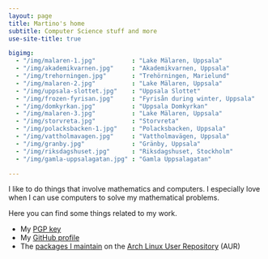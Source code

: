 ```yaml
---
layout: page
title: Martino's home
subtitle: Computer Science stuff and more 
use-site-title: true

bigimg: 
  - "/img/malaren-1.jpg"          : "Lake Mälaren, Uppsala"
  - "/img/akademikvarnen.jpg"     : "Akademikvarnen, Uppsala"
  - "/img/trehorningen.jpg"       : "Trehörningen, Marielund"
  - "/img/malaren-2.jpg"          : "Lake Mälaren, Uppsala"
  - "/img/uppsala-slottet.jpg"    : "Uppsala Slottet"
  - "/img/frozen-fyrisan.jpg"     : "Fyrisån during winter, Uppsala"
  - "/img/domkyrkan.jpg"          : "Uppsala Domkyrkan"
  - "/img/malaren-3.jpg"          : "Lake Mälaren, Uppsala"
  - "/img/storvreta.jpg"          : "Storvreta"
  - "/img/polacksbacken-1.jpg"    : "Polacksbacken, Uppsala"
  - "/img/vattholmavagen.jpg"     : "Vattholmavägen, Uppsala"
  - "/img/granby.jpg"             : "Gränby, Uppsala"
  - "/img/riksdagshuset.jpg"      : "Riksdagshuset, Stockholm"
  - "/img/gamla-uppsalagatan.jpg" : "Gamla Uppsalagatan"

---
```


I like to do things that involve mathematics and computers. I especially love
when I can use computers to solve my mathematical problems.

Here you can find some things related to my work. 

- My [PGP key](https://pgp.mit.edu/pks/lookup?op=get&search=0xCDEE463095565E17)
- My [GitHub profile](https://github.com/m-pilia)
- The [packages I maintain](https://aur.archlinux.org/packages/?SeB=m&K=m-pilia) on the [Arch Linux User Repository](https://aur.archlinux.org/) (AUR)

